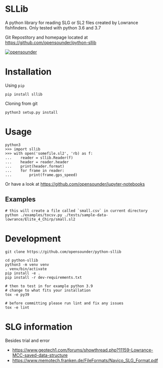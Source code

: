 # SLLib
A python library for reading SLG or SL2 files created by Lowrance fishfinders.
Only tested with python 3.6 and 3.7

Git Repostitory and homepage located at https://github.com/opensounder/python-sllib

[![opensounder](https://circleci.com/gh/opensounder/python-sllib.svg?style=svg)](https://circleci.com/gh/opensounder/python-sllib)

# Installation
Using `pip`
```shell
pip install sllib
```

Cloning from git
```
python3 setup.py install
```

# Usage
```
python3
>>> import sllib
>>> with open('somefile.sl2', 'rb) as f:
...    reader = sllib.Reader(f)
...    header = reader.header
...    print(header.format)
...    for frame in reader:
...        print(frame.gps_speed)

```
Or have a look at https://github.com/opensounder/jupyter-notebooks

## Examples
```shell
# this will create a file called `small.csv` in current directory
python ./examples/tocsv.py ./tests/sample-data-lowrance/Elite_4_Chirp/small.sl2

```


# Development
```shell
git clone https://github.com/opensounder/python-sllib

cd python-sllib
python3 -m venv venv
. venv/bin/activate
pip install -e .
pip install -r dev-requirements.txt

# then to test in for example python 3.9 
# change to what fits your installation
tox -e py39

# before committing please run lint and fix any issues
tox -e lint
```

# SLG information
Besides trial and error
- https://www.geotech1.com/forums/showthread.php?11159-Lowrance-MCC-saved-data-structure
- https://www.memotech.franken.de/FileFormats/Navico_SLG_Format.pdf